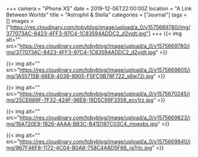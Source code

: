 +++
camera = "iPhone XS"
date = 2019-12-06T22:00:00Z
location = "A Link Between Worlds"
title = "Astrophil & Stella"
categories = ["Journal"]
tags = []
images = ["https://res.cloudinary.com/tobyblog/image/upload/a_0/v1575669780/img/377073AC-8423-4FF3-97C4-1C83594ADDC2_d2vjdt.jpg"]
+++
{{< img alt="" src="https://res.cloudinary.com/tobyblog/image/upload/a_0/v1575669780/img/377073AC-8423-4FF3-97C4-1C83594ADDC2_d2vjdt.jpg" >}}
<!--more-->

{{< img alt="" src="https://res.cloudinary.com/tobyblog/image/upload/a_0/v1575669805/img/1A55715B-66E8-4039-8905-F5FC9B78F722_s6w72i.jpg" >}}

{{< img alt="" src="https://res.cloudinary.com/tobyblog/image/upload/a_0/v1575670245/img/25CE689F-7F32-424F-96E8-18D5C99F3358_ecy1rz.jpg" >}}

{{< img alt="" src="https://res.cloudinary.com/tobyblog/image/upload/a_0/v1575669823/img/18A720E9-1826-4AAA-BB3C-B41D187C03C4_moexbs.jpg" >}}

{{< img alt="" src="https://res.cloudinary.com/tobyblog/image/upload/a_0/v1575669840/img/967F46F8-1172-4C04-B0A8-758C4A8D5F66_jg7rtc.jpg" >}}